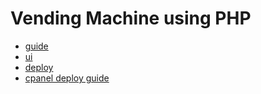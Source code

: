 # Vending Machine using PHP

- [guide](guide.md)
- [ui](ui.md)
- [deploy](deploy.md)
- [cpanel deploy guide](cpanel-deploy.md)
